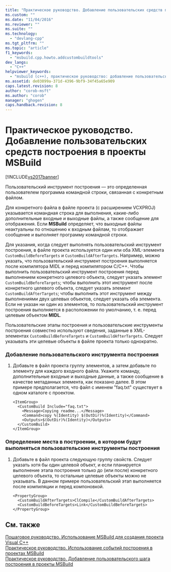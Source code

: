 ```yaml
---
title: "Практическое руководство. Добавление пользовательских средств построения в проекты MSBuild | Microsoft Docs"
ms.custom: ""
ms.date: "11/04/2016"
ms.reviewer: ""
ms.suite: ""
ms.technology: 
  - "devlang-cpp"
ms.tgt_pltfrm: ""
ms.topic: "article"
f1_keywords: 
  - "msbuild.cpp.howto.addcustombuildtools"
dev_langs: 
  - "C++"
helpviewer_keywords: 
  - "msbuild (c++), практическое руководство: добавление пользовательских средств построения"
ms.assetid: de03899a-371d-4396-9bf9-34f45a65e909
caps.latest.revision: 8
author: "corob-msft"
ms.author: "corob"
manager: "ghogen"
caps.handback.revision: 8
---
```

# Практическое руководство. Добавление пользовательских средств построения в проекты MSBuild
[!INCLUDE[vs2017banner](../assembler/inline/includes/vs2017banner.md)]

Пользовательский инструмент построения — это определенная пользователем программа командной строки, связанная с конкретным файлом.  
  
 Для конкретного файла в файле проекта \(с расширением VCXPROJ\) указывается командная строка для выполнения, какие\-либо дополнительные входные и выходные файлы, а также сообщение для отображения.  Если **MSBuild** определяет, что выходные файлы неактуальны по отношению к входным файлам, то отображает сообщение и выполняет программу командной строки.  
  
 Для указания, когда следует выполнять пользовательский инструмент построения, в файле проекта используется один или оба XML\-элемента `CustomBuildBeforeTargets` и `CustomBuildAfterTargets`.  Например, можно указать, что пользовательский инструмент построения выполняется после компилятора MIDL и перед компилятором C\/C\+\+.  Чтобы выполнить пользовательский инструмент построения перед выполнением конкретного целевого объекта, следует указать элемент `CustomBuildBeforeTargets`; чтобы выполнить этот инструмент после конкретного целевого объекта, следует указать элемент `CustomBuildAfterTargets`; чтобы выполнить этот инструмент между выполнениями двух целевых объектов, следует указать оба элемента.  Если не указан ни один из элементов, то пользовательский инструмент построения выполняется в расположении по умолчанию, т. е. перед целевым объектом **MIDL**.  
  
 Пользовательские этапы построения и пользовательские инструменты построения совместно используют сведения, заданные в XML\-элементах `CustomBuildBeforeTargets` и `CustomBuildAfterTargets`.  Следует указывать эти целевые объекты в файле проекта только однократно.  
  
### Добавление пользовательского инструмента построения  
  
1.  Добавьте в файл проекта группу элементов, а затем добавьте по элементу для каждого входного файла.  Укажите команду, дополнительные входные и выходные данные, а также сообщение в качестве метаданных элемента, как показано далее.  В этом примере предполагается, что файл с именем "faq.txt" существует в одном каталоге с проектом.  
  
    ```  
    <ItemGroup>  
      <CustomBuild Include="faq.txt">  
        <Message>Copying readme...</Message>  
        <Command>copy %(Identity) $(OutDir)%(Identity)</Command>  
        <Outputs>$(OutDir)%(Identity)</Outputs>  
      </CustomBuild>  
    </ItemGroup>  
    ```  
  
### Определение места в построении, в котором будут выполняться пользовательские инструменты построения  
  
1.  Добавьте в файл проекта следующую группу свойств.  Следует указать хотя бы один целевой объект, и если планируется выполнение этапа построения только до \(или после\) конкретного целевого объекта, то остальные целевые объекты можно не указывать.  В данном примере пользовательский этап выполняется после компиляции и перед компоновкой.  
  
    ```  
    <PropertyGroup>  
      <CustomBuildAfterTargets>ClCompile</CustomBuildAfterTargets>  
      <CustomBuildBeforeTargets>Link</CustomBuildBeforeTargets>  
    </PropertyGroup>  
    ```  
  
## См. также  
 [Пошаговое руководство. Использование MSBuild для создания проекта Visual C\+\+](../build/walkthrough-using-msbuild-to-create-a-visual-cpp-project.md)   
 [Практическое руководство. Использование событий построения в проектах MSBuild](../build/how-to-use-build-events-in-msbuild-projects.md)   
 [Практическое руководство. Добавление пользовательского шага построения в проекты MSBuild](../Topic/How%20to:%20Add%20a%20Custom%20Build%20Step%20to%20MSBuild%20Projects.md)